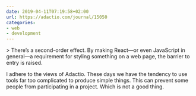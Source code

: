 ```yaml
---
date: 2019-04-11T07:19:58+02:00
url: https://adactio.com/journal/15050
categories:
- web
- development
---
```

&gt; There’s a second-order effect. By making React—or even JavaScript in general—a requirement for styling something on a web page, the barrier to entry is raised.

I adhere to the views of Adactio.
These days we have the tendency to use tools far too complicated to produce simple things. This can prevent some people from participating in a project. Which is not a good thing.
